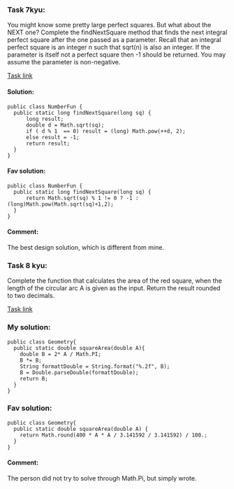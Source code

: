 ### Task 7kyu:

You might know some pretty large perfect squares. But what about the NEXT one?
Complete the findNextSquare method that finds the next integral perfect square after the one passed as a parameter. 
Recall that an integral perfect square is an integer n such that sqrt(n) is also an integer.
If the parameter is itself not a perfect square then -1 should be returned. You may assume the parameter is non-negative.

[Task link](https://www.codewars.com/kata/56269eb78ad2e4ced1000013/train/java)

#### Solution:
```
public class NumberFun {
  public static long findNextSquare(long sq) {
      long result; 
      double d = Math.sqrt(sq);
      if ( d % 1  == 0) result = (long) Math.pow(++d, 2);
      else result = -1;
      return result;
  }
}
```

#### Fav solution:
```
public class NumberFun {
  public static long findNextSquare(long sq) {
      return Math.sqrt(sq) % 1 != 0 ? -1 : (long)Math.pow(Math.sqrt(sq)+1,2);
  }
}
```

#### Comment:
The best design solution, which is different from mine.


### Task 8 kyu:

Complete the function that calculates the area of the red square, when the length of the circular arc A is given as the input. 
Return the result rounded to two decimals.

[Task link](https://www.codewars.com/kata/5748838ce2fab90b86001b1a)

### My solution:

```
public class Geometry{
  public static double squareArea(double A){
    double B = 2* A / Math.PI;
    B *= B;
    String formattDouble = String.format("%.2f", B);
    B = Double.parseDouble(formattDouble);
    return B;
  }
}
```

### Fav solution:

```
public class Geometry{
  public static double squareArea(double A) {
    return Math.round(400 * A * A / 3.141592 / 3.141592) / 100.;
  }
}
```

#### Comment:
The person did not try to solve through Math.Pi, but simply wrote.
